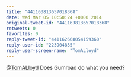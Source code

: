 ```yaml
---
title: "441163813657018368"
date: Wed Mar 05 10:50:24 +0000 2014
original-tweet-id: "441163813657018368"
retweets: 0
favorites: 0
reply-tweet-id: "441162668054159360"
reply-user-id: "223904855"
reply-user-screen-name: "TomALloyd"
---
```

<a href="https://twitter.com/TomALloyd">@TomALloyd</a> Does Gumroad do what you need?
